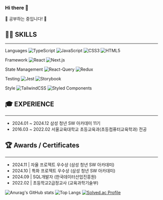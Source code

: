 ### Hi there 👋

<p align="left">
🚀 공부하는 중입니다! 🚀
</p>

## 👨‍💻 SKILLS

---
Languages
![TypeScript](https://img.shields.io/badge/typescript-%23007ACC.svg?style=for-the-badge&logo=typescript&logoColor=white)
![JavaScript](https://img.shields.io/badge/javascript-%23323330.svg?style=for-the-badge&logo=javascript&logoColor=%23F7DF1E)
![CSS3](https://img.shields.io/badge/css3-%231572B6.svg?style=for-the-badge&logo=css3&logoColor=white)
![HTML5](https://img.shields.io/badge/html5-%23E34F26.svg?style=for-the-badge&logo=html5&logoColor=white)

Framework
![React](https://img.shields.io/badge/React-20232A?style=for-the-badge&logo=react&logoColor=61DAFB)
![Next.js](https://img.shields.io/badge/next%20js-000000?style=for-the-badge&logo=nextdotjs&logoColor=white) 

State Management
![React-Query](https://img.shields.io/badge/React_Query-FF4154?style=for-the-badge&logo=ReactQuery&logoColor=white)
![Redux](https://img.shields.io/badge/redux-%23593d88.svg?style=for-the-badge&logo=redux&logoColor=white)

Testing
![Jest](https://img.shields.io/badge/-jest-%23C21325?style=for-the-badge&logo=jest&logoColor=white)
![Storybook](https://img.shields.io/badge/-Storybook-FF4785?style=for-the-badge&logo=storybook&logoColor=white)

Style
![TailwindCSS](https://img.shields.io/badge/Tailwind_CSS-38B2AC?style=for-the-badge&logo=tailwind-css&logoColor=white)
![Styled Components](https://img.shields.io/badge/styled--components-DB7093?style=for-the-badge&logo=styled-components&logoColor=white)

## 🎓 EXPERIENCE

---

- 2024.01 ~ 2024.12    삼성 청년 SW 아카데미 11기
- 2016.03 ~ 2022.02    서울교육대학교 초등교육과(초등컴퓨터교육학과) 전공

## 🏆 Awards / Certificates

---

- 2024.11  |  자율 프로젝트 우수상 (삼성 청년 SW 아카데미)
- 2024.10  |  특화 프로젝트 우수상 (삼성 청년 SW 아카데미)
- 2024.09  |  SQL개발자  (한국데이터산업진흥원)
- 2022.02  |  초등학교2급정교사 (교육과학기술부)

<div align=left>	
  
</div>

![Anurag's GitHub stats](https://github-readme-stats.vercel.app/api?username=myeonguklee&show_icons=true&theme=dark)
![Top Langs](https://github-readme-stats.vercel.app/api/top-langs/?username=myeonguklee&layout=compact&theme=dark)
[![Solved.ac Profile](http://mazassumnida.wtf/api/generate_badge?boj=lmuk525)](https://solved.ac/lmuk525)



<!--
**Djogoat/Djogoat** is a ✨ _special_ ✨ repository because its `README.md` (this file) appears on your GitHub profile.

Here are some ideas to get you started:

- 🔭 I’m currently working on ...
- 🌱 I’m currently learning ...
- 👯 I’m looking to collaborate on ...
- 🤔 I’m looking for help with ...
- 💬 Ask me about ...
- 📫 How to reach me: ...
- 😄 Pronouns: ...
- ⚡ Fun fact: ...
-->
